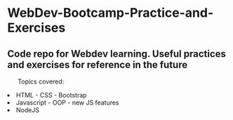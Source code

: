 # WebDev-Bootcamp-Practice-and-Exercises
<h2> Code repo for Webdev learning. Useful practices and exercises for reference in the future </h2>
<div>
<ul>Topics covered:</ul>
<li> HTML - CSS - Bootstrap </li>
<li> Javascript - OOP - new JS features </li>
<li> NodeJS </li> </div>
